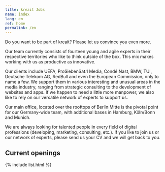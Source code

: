 ```yaml
---
title: kreait Jobs
name: index
lang: en
ref: home
permalink: /en
---
```


Do you want to be part of kreait? Please let us convince you even more.

Our team currently consists of fourteen young and agile experts in their respective territories who like to think 
outside of the box. This mix makes working with us as productive as innovative.

Our clients include UEFA, ProSiebenSat.1 Media, Condé Nast, BMW, TUI, Deutsche Telekom AG, RedBull and even the
European Commission, only to name a few. We support them in various interesting and unusual areas in the media
industry, ranging from strategic consulting to the development of websites and apps. If we happen to need a
little more manpower, we also like to rely on our versatile network of experts to support us.

Our main office, located over the rooftops of Berlin Mitte is the pivotal point for our Germany-wide team, with
additional bases in Hamburg, Köln/Bonn and Munich.

We are always looking for talented people in every field of digital professions (developing, marketing, 
consulting, etc.). If you like to join us or our network of experts, please send us your CV and we 
will get back to you.

## Current openings

{% include list.html %}
